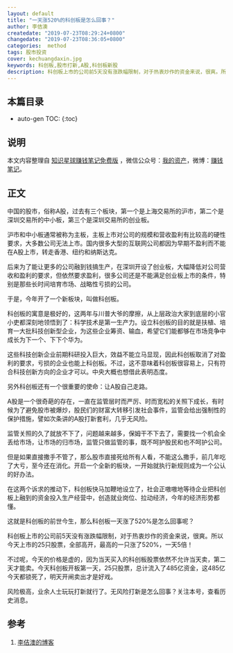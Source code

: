 ```yaml
---
layout: default
title: "一天涨520%的科创板是怎么回事？"
author: 李佶澳
createdate: "2019-07-23T08:29:24+0800"
changedate: "2019-07-23T08:36:05+0800"
categories:  method
tags: 股市投资
cover: kechuangdaxin.jpg
keywords: 科创板,股市打新,A股,科创板新股
description: 科创板上市的公司前5天没有涨跌幅限制，对于热衷炒作的资金来说，很爽。所以今天上市的25只股票，全部高开，最高的一只涨了520%，一天5倍！
---
```


## 本篇目录

* auto-gen TOC:
{:toc}

## 说明

本文内容整理自 [知识星球赚钱笔记免费版](https://t.zsxq.com/ayVvVzB) ，微信公众号：[我的资产](https://www.lijiaocn.com/img/invest.jpg)，微博：[赚钱笔记](https://weibo.com/6876203019/profile?rightmod=1&wvr=6&mod=personinfo&is_all=1)。

## 正文

中国的股市，俗称A股，过去有三个板块，第一个是上海交易所的沪市，第二个是深圳交易所的中小板，第三个是深圳交易所的创业板。

沪市和中小板通常被称为主板，主板上市对公司的规模和营收盈利有比较高的硬性要求，大多数公司无法上市。国内很多大型的互联网公司都因为早期不盈利而不能在A股上市，转走香港、纽约和纳斯达克。

后来为了能让更多的公司融到钱搞生产，在深圳开设了创业板，大幅降低对公司营收和盈利的要求，但依然要求盈利，很多公司还是不能满足创业板上市的条件，特别是那些长时间培育市场、战略性亏损的公司。

于是，今年开了一个新板块，叫做科创板。

科创板的寓意是极好的，这两年与川普大爷的摩擦，从上层政治大家到底层的小官小吏都深刻地领悟到了：科学技术是第一生产力。设立科创板的目的就是扶植、培育一大批科技创新型企业，为这些企业筹资、输血，希望它们能都够在市场竞争中成长为下一个、下下个华为。

这些科技创新企业前期科研投入巨大，效益不能立马显现，因此科创板取消了对盈利的要求，亏损的企业也能上科创板。不过，这不意味着科创板很容易上，只有符合科技创新方向的企业才可以。中央大概也想借此表明态度。

另外科创板还有一个很重要的使命：让A股自己走路。

A股是一个很奇葩的存在，一直在监管层时而严厉、时而宽松的关照下成长，有时候为了避免股市被爆炒，股民们的财富大转移引发社会事件，监管会给出强制性的保护措施，譬如次条讲的A股打新套利，几乎无风险。

监管关照的久了就放不下了，问题越来越多，保姆干不下去了，需要找一个机会全丢给市场，让市场的归市场，监管只做监管的事，既不呵护股民和也不呵护公司。

但是如果直接撒手不管了，那么股市直接死给所有人看，不能这么撒手，前几年吃了大亏，至今还在消化。开启一个全新的板块，一开始就执行新规则成为一个公认的好办法。

在这两个诉求的推动下，科创板快马加鞭地设立了，社会正嗷嗷地等待企业把科创板上融到的资金投入生产经营中，创造就业岗位、拉动经济，今年的经济形势都懂。

这就是科创板的前世今生，那么科创板一天涨了520%是怎么回事呢？

科创板上市的公司前5天没有涨跌幅限制，对于热衷炒作的资金来说，很爽。所以今天上市的25只股票，全部高开，最高的一只涨了520%，一天5倍！

不过呢，今天的价格是虚的，因为当天买入的科创板股票依然不允许当天卖，第二天才能卖。今天科创板开板第一天，25只股票，总计流入了485亿资金，这485亿今天都锁死了，明天开闸卖出才是好戏。

风险极高，业余人士玩玩打新就行了。无风险打新是怎么回事？关注本号，查看历史消息。

## 参考

1. [李佶澳的博客][1]

[1]: https://www.lijiaocn.com "李佶澳的博客"


